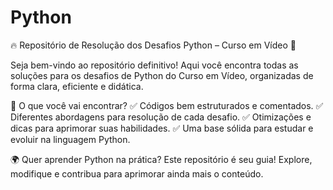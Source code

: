 # Python
🔥 Repositório de Resolução dos Desafios Python – Curso em Vídeo 🚀

Seja bem-vindo ao repositório definitivo! Aqui você encontra todas as soluções para os desafios de Python do Curso em Vídeo, organizadas de forma clara, eficiente e didática.

📌 O que você vai encontrar? ✅ Códigos bem estruturados e comentados. ✅ Diferentes abordagens para resolução de cada desafio. ✅ Otimizações e dicas para aprimorar suas habilidades. ✅ Uma base sólida para estudar e evoluir na linguagem Python.

🌍 Quer aprender Python na prática? Este repositório é seu guia! Explore, modifique e contribua para aprimorar ainda mais o conteúdo.


